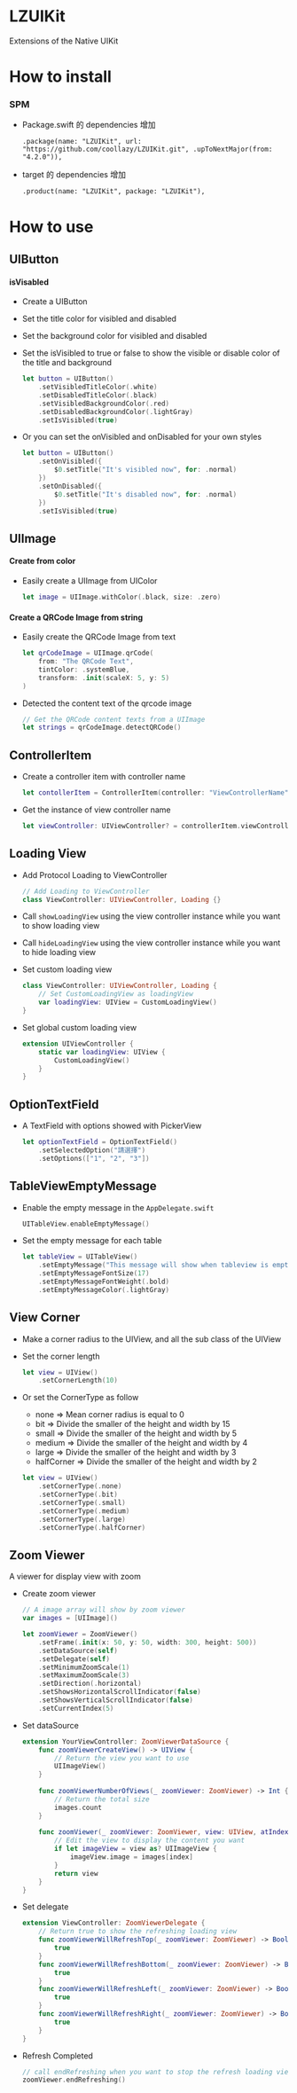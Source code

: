 # LZUIKit

Extensions of the Native UIKit

# How to install

### SPM

- Package.swift 的 dependencies 增加

	```
	.package(name: "LZUIKit", url: "https://github.com/coollazy/LZUIKit.git", .upToNextMajor(from: "4.2.0")),
	```

- target 的 dependencies 增加

	```
	.product(name: "LZUIKit", package: "LZUIKit"),
	```

# How to use

## UIButton

#### isVisabled

- Create a UIButton
- Set the title color for visibled and disabled
- Set the background color for visibled and disabled
- Set the isVisibled to true or false to show the visible or disable color of the title and background

	```swift
	let button = UIButton()
	    .setVisibledTitleColor(.white)
	    .setDisabledTitleColor(.black)
	    .setVisibledBackgroundColor(.red)
	    .setDisabledBackgroundColor(.lightGray)
	    .setIsVisibled(true)
	```

- Or you can set the onVisibled and onDisabled for your own styles

	```swift
	let button = UIButton()
	    .setOnVisibled({
	        $0.setTitle("It's visibled now", for: .normal)
	    })
	    .setOnDisabled({
	        $0.setTitle("It's disabled now", for: .normal)
	    })
	    .setIsVisibled(true)
	```

## UIImage

#### Create from color

- Easily create a UIImage from UIColor

	```swift
	let image = UIImage.withColor(.black, size: .zero)
	```

#### Create a QRCode Image from string

- Easily create the QRCode Image from text

	```swift
	let qrCodeImage = UIImage.qrCode(
	    from: "The QRCode Text",
	    tintColor: .systemBlue,
	    transform: .init(scaleX: 5, y: 5)
	)
	```
- Detected the content text of the qrcode image

	```swift
	// Get the QRCode content texts from a UIImage
	let strings = qrCodeImage.detectQRCode()
	```

## ControllerItem

- Create a controller item with controller name

	```swift
	let contollerItem = ControllerItem(controller: "ViewControllerName", nibName: "NibName")
	```

- Get the instance of view controller name

	```swift
	let viewController: UIViewController? = controllerItem.viewController
	```

## Loading View

- Add Protocol Loading to ViewController

	```swift
	// Add Loading to ViewController
	class ViewController: UIViewController, Loading {}
	```

- Call `showLoadingView` using the view controller instance while you want to show loading view
- Call `hideLoadingView` using the view controller instance while you want to hide loading view
- Set custom loading view

	```swift
	class ViewController: UIViewController, Loading {
		// Set CustomLoadingView as loadingView
		var loadingView: UIView = CustomLoadingView()
	}
	```

- Set global custom loading view

	```swift
	extension UIViewController {
	    static var loadingView: UIView {
	        CustomLoadingView()
	    }
	}
	```


## OptionTextField

- A TextField with options showed with PickerView

	```swift
	let optionTextField = OptionTextField()
	    .setSelectedOption("請選擇")
	    .setOptions(["1", "2", "3"])
	
	```

## TableViewEmptyMessage

- Enable the empty message in the `AppDelegate.swift`

	```swift
	UITableView.enableEmptyMessage()
	```

- Set the empty message for each table

	```swift
	let tableView = UITableView()
	    .setEmptyMessage("This message will show when tableview is empty")
	    .setEmptyMessageFontSize(17)
	    .setEmptyMessageFontWeight(.bold)
	    .setEmptyMessageColor(.lightGray)
	```

## View Corner

- Make a corner radius to the UIView, and all the sub class of the UIView
- Set the corner length

	```swift
	let view = UIView()
	    .setCornerLength(10)
	```

- Or set the CornerType as follow
	- none => Mean corner radius is equal to 0
	- bit => Divide the smaller of the height and width by 15
	- small => Divide the smaller of the height and width by 5
	- medium => Divide the smaller of the height and width by 4
	- large => Divide the smaller of the height and width by 3
	- halfCorner => Divide the smaller of the height and width by 2
	
	```swift
	let view = UIView()
	    .setCornerType(.none)
	    .setCornerType(.bit)
	    .setCornerType(.small)
	    .setCornerType(.medium)
	    .setCornerType(.large)
	    .setCornerType(.halfCorner)
	```

## Zoom Viewer

A viewer for display view with zoom

- Create zoom viewer

	```swift
	// A image array will show by zoom viewer
	var images = [UIImage]()
	
	let zoomViewer = ZoomViewer()
	    .setFrame(.init(x: 50, y: 50, width: 300, height: 500))
	    .setDataSource(self)
	    .setDelegate(self)
	    .setMinimumZoomScale(1)
	    .setMaximumZoomScale(3)
	    .setDirection(.horizontal)
	    .setShowsHorizontalScrollIndicator(false)
	    .setShowsVerticalScrollIndicator(false)
	    .setCurrentIndex(5)
	```

- Set dataSource

	```swift
	extension YourViewController: ZoomViewerDataSource {
	    func zoomViewerCreateView() -> UIView {
	        // Return the view you want to use
	        UIImageView()
	    }
	    
	    func zoomViewerNumberOfViews(_ zoomViewer: ZoomViewer) -> Int {
	        // Return the total size
	        images.count
	    }
	    
	    func zoomViewer(_ zoomViewer: ZoomViewer, view: UIView, atIndex index: Int) -> UIView {
	        // Edit the view to display the content you want
	        if let imageView = view as? UIImageView {
	            imageView.image = images[index]
	        }
	        return view
	    }
	}
	```

- Set delegate

	```swift
	extension ViewController: ZoomViewerDelegate {
	    // Return true to show the refreshing loading view
	    func zoomViewerWillRefreshTop(_ zoomViewer: ZoomViewer) -> Bool {
	        true
	    }
	    func zoomViewerWillRefreshBottom(_ zoomViewer: ZoomViewer) -> Bool {
	        true
	    }
	    func zoomViewerWillRefreshLeft(_ zoomViewer: ZoomViewer) -> Bool {
	        true
	    }
	    func zoomViewerWillRefreshRight(_ zoomViewer: ZoomViewer) -> Bool {
	        true
	    }
	}
	```

- Refresh Completed

	```swift
	// call endRefreshing when you want to stop the refresh loading view
	zoomViewer.endRefreshing()
	```



